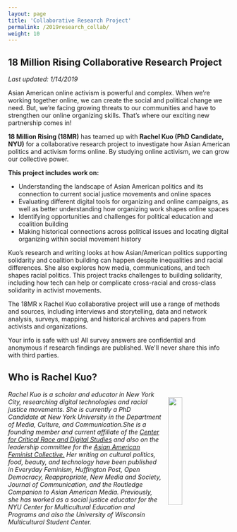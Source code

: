 ```yaml
---
layout: page
title: 'Collaborative Research Project'
permalink: /2019research_collab/
weight: 10
---
```



## 18 Million Rising Collaborative Research Project

*Last updated: 1/14/2019*

Asian American online activism is powerful and complex. When we’re working together online, we can create the social and political change we need. But, we’re facing growing threats to our communities and have to strengthen our online organizing skills. That’s where our exciting new partnership comes in!


**18 Million Rising (18MR)** has teamed up with **Rachel Kuo (PhD Candidate, NYU)** for a collaborative research project to investigate how Asian American politics and activism forms online. By studying online activism, we can grow our collective power. 

**This project includes work on:** 

- Understanding the landscape of Asian American politics and its connection to current social justice movements and online spaces 
- Evaluating different digital tools for organizing and online campaigns, as well as better understanding how organizing work shapes online spaces 
- Identifying opportunities and challenges for political education and coalition building
- Making historical connections across political issues and locating digital organizing within social movement history 



Kuo’s research and writing looks at how Asian/American politics supporting solidarity and coalition building can happen despite inequalities and racial differences. She also explores how media, communications, and tech shapes racial politics. This project tracks challenges to building solidarity, including how tech can help or complicate cross-racial and cross-class solidarity in activist movements. 

The 18MR x Rachel Kuo collaborative project will use a range of methods and sources, including interviews and storytelling, data and network analysis, surveys, mapping, and historical archives and papers from activists and organizations.

Your info is safe with us! All survey answers are confidential and anonymous if research findings are published. We'll never share this info with third parties.

## Who is Rachel Kuo?


<img src="../static/images/R_Kuo_Headshot.png" style="float:right;width:25%;height:25%;padding: 15px;">

*Rachel Kuo is a scholar and educator in New York City, researching digital technologies and racial justice movements. She is currently a PhD Candidate at New York University in the Department of Media, Culture, and Communication.She is a founding member and current affiliate of the [Center for Critical Race and Digital Studies](https://criticalracedigitalstudies.com/) and also on the leadership committee for the [Asian American Feminist Collective.](https://www.asianamfeminism.org/) Her writing on cultural politics, food, beauty, and technology have been published in Everyday Feminism, Huffington Post, Open Democracy, Reappropriate, New Media and Society, Journal of Communication, and the Routledge Companion to Asian American Media.  Previously, she has worked as a social justice educator for the NYU Center for Multicultural Education and Programs and also the University of Wisconsin Multicultural Student Center.* 
